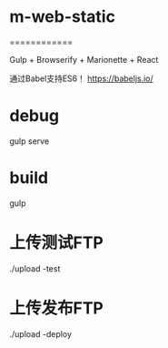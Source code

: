 # m-web-static
============

Gulp + Browserify + Marionette + React

通过Babel支持ES6！
https://babeljs.io/

# debug 
gulp serve

# build 
gulp

# 上传测试FTP
./upload -test

# 上传发布FTP
./upload -deploy

